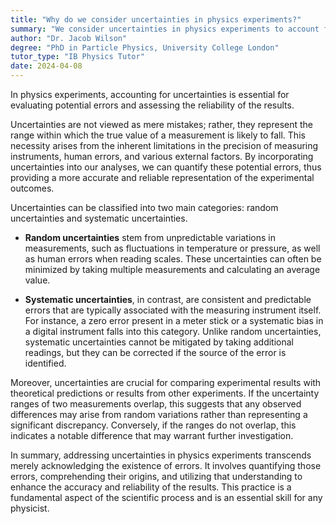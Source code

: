```yaml
---
title: "Why do we consider uncertainties in physics experiments?"
summary: "We consider uncertainties in physics experiments to account for possible errors and to assess the reliability of the results."
author: "Dr. Jacob Wilson"
degree: "PhD in Particle Physics, University College London"
tutor_type: "IB Physics Tutor"
date: 2024-04-08
---
```


In physics experiments, accounting for uncertainties is essential for evaluating potential errors and assessing the reliability of the results.

Uncertainties are not viewed as mere mistakes; rather, they represent the range within which the true value of a measurement is likely to fall. This necessity arises from the inherent limitations in the precision of measuring instruments, human errors, and various external factors. By incorporating uncertainties into our analyses, we can quantify these potential errors, thus providing a more accurate and reliable representation of the experimental outcomes.

Uncertainties can be classified into two main categories: random uncertainties and systematic uncertainties. 

- **Random uncertainties** stem from unpredictable variations in measurements, such as fluctuations in temperature or pressure, as well as human errors when reading scales. These uncertainties can often be minimized by taking multiple measurements and calculating an average value.

- **Systematic uncertainties**, in contrast, are consistent and predictable errors that are typically associated with the measuring instrument itself. For instance, a zero error present in a meter stick or a systematic bias in a digital instrument falls into this category. Unlike random uncertainties, systematic uncertainties cannot be mitigated by taking additional readings, but they can be corrected if the source of the error is identified.

Moreover, uncertainties are crucial for comparing experimental results with theoretical predictions or results from other experiments. If the uncertainty ranges of two measurements overlap, this suggests that any observed differences may arise from random variations rather than representing a significant discrepancy. Conversely, if the ranges do not overlap, this indicates a notable difference that may warrant further investigation.

In summary, addressing uncertainties in physics experiments transcends merely acknowledging the existence of errors. It involves quantifying those errors, comprehending their origins, and utilizing that understanding to enhance the accuracy and reliability of the results. This practice is a fundamental aspect of the scientific process and is an essential skill for any physicist.
    